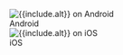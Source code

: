 <figure class="site-figure">
  <div class="site-figure-container">
      <img src='/assets/images/docs/get-started/android/{{include.image}}'
           alt='{{include.alt}} on Android'
           class='{{include.class}}'>
      <figcaption class="figure-caption">Android</figcaption>
  </div>
  <div class="site-figure-container">
      <img src='/assets/images/docs/get-started/ios/{{include.image}}'
           alt='{{include.alt}} on iOS'
           class='{{include.class}}'>
      <figcaption class="figure-caption">iOS</figcaption>
  </div>
</figure>
